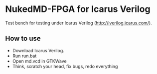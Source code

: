 # NukedMD-FPGA for Icarus Verilog

Test bench for testing under Icarus Verilog (http://iverilog.icarus.com/).

## How to use

- Download Icarus Verilog.
- Run run.bat
- Open md.vcd in GTKWave
- Think, scratch your head, fix bugs, redo everything
